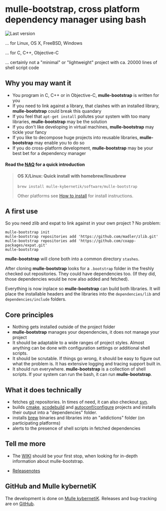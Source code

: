 # mulle-bootstrap, cross platform dependency manager using bash

![Last version](https://img.shields.io/github/tag/mulle-nat/mulle-bootstrap.svg)

... for Linux, OS X, FreeBSD, Windows

... for C, C++, Objective-C

... certainly not a "minimal" or "lightweight" project with ca. 20000 lines of
  shell script code


## Why you may want it

* You program in C, C++ or in Objective-C, **mulle-bootstrap** is written for you
* If you need to link against a library, that clashes with an installed
library,  **mulle-bootstrap** could break this quandary
* If you feel that `apt-get install` pollutes your system with too many libraries,  **mulle-bootstrap** may be the solution
* If you don't like developing in virtual machines, **mulle-bootstrap** may
tickle your fancy
* If you like to decompose huge projects into reusable libraries,
**mulle-bootstrap** may enable you to do so
* If you do cross-platform development, **mulle-bootstrap** may be your best bet for a dependency manager


#### Read the [NAQ](dox/NAQ.md) for a quick introduction

> #### OS X/Linux: Quick install with homebrew/linuxbrew
>
> ```console
> brew install mulle-kybernetik/software/mulle-bootstrap
> ```
> Other platforms see [How to install](dox/INSTALL.md) for install
> instructions.
> 

## A first use

So you need zlib and expat to link against in your own project ? No problem:

```
mulle-bootstrap init
mulle-bootstrap repositories add 'https://github.com/madler/zlib.git'
mulle-bootstrap repositories add 'https://github.com/coapp-packages/expat.git'
mulle-bootstrap
```

**mulle-bootstrap** will clone both into a common directory `stashes`.

After cloning **mulle-bootstrap** looks for a `.bootstrap` folder in the freshly checked out repositories. They could have dependencies too. (If they 
did, those dependencies would be now also added and fetched).

Everything is now inplace so **mulle-bootstrap** can build both libraries. It will place the installable headers and the libraries into the `dependencies/lib` and `dependencies/include` folders.

## Core principles

* Nothing gets installed outside of the project folder
* **mulle-bootstrap** manages your dependencies, it does not manage your
project
* It should be adaptable to a wide ranges of project styles. Almost anything
can be done with configuration settings or additional shell scripts.
* It should be scrutable. If things go wrong, it should be easy to figure
out what the problem is. It has extensive logging and tracing support built in.
* It should run everywhere. **mulle-bootstrap** is a collection of
shell scripts. If your system can run the bash, it can run **mulle-bootstrap**.


## What it does technically

* fetches [git](//enux.pl/article/en/2014-01-21/why-git-sucks) repositories.
In times of need, it can also checkout [svn](//andreasjacobsen.com/2008/10/26/subversion-sucks-get-over-it/).
* builds [cmake](//blog.cppcms.com/post/54),
[xcodebuild](//devcodehack.com/xcode-sucks-and-heres-why/) and
[autoconf/configure](//quetzalcoatal.blogspot.de/2011/06/why-autoconf-sucks.html)
projects and installs their output into a "dependencies" folder.
* installs [brew](//dzone.com/articles/why-osx-sucks-and-you-should) binaries and
libraries into an "addictions" folder (on participating platforms)
* alerts to the presence of shell scripts in fetched dependencies


## Tell me more

* The [WIKI](https://github.com/mulle-nat/mulle-bootstrap/wiki) should be your first stop, when looking for in-depth information about mulle-bootstrap.

* [Releasenotes](RELEASENOTES.md)


## GitHub and Mulle kybernetiK

The development is done on [Mulle kybernetiK](https://www.mulle-kybernetik.com/software/git/mulle-bootstrap/master). Releases and bug-tracking are on [GitHub](https://github.com/mulle-nat/mulle-bootstrap).


